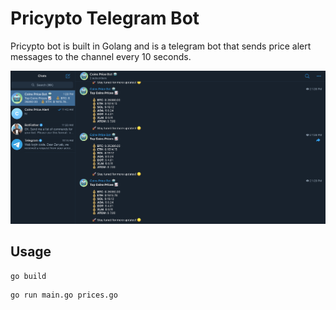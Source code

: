 # Pricypto Telegram Bot
Pricypto bot is built in Golang and is a telegram bot that sends price alert messages to the channel every 10 seconds.

<img src="tele-bot.png" />

## Usage
```
go build
```
```
go run main.go prices.go
```
